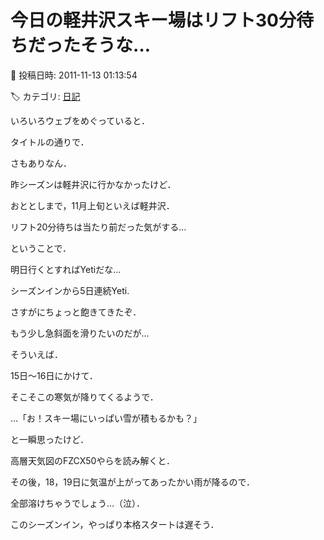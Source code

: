 # 今日の軽井沢スキー場はリフト30分待ちだったそうな…

📅 投稿日時: 2011-11-13 01:13:54

🏷️ カテゴリ: [日記](cc4b5682fb7b8b144980957a978653fb0.md)

いろいろウェブをめぐっていると．


タイトルの通りで．


さもありなん．





昨シーズンは軽井沢に行かなかったけど．


おととしまで，11月上旬といえば軽井沢．


リフト20分待ちは当たり前だった気がする…





ということで．


明日行くとすればYetiだな…





シーズンインから5日連続Yeti.


さすがにちょっと飽きてきたぞ．


もう少し急斜面を滑りたいのだが…





そういえば．


15日～16日にかけて．


そこそこの寒気が降りてくるようで．





…「お！スキー場にいっぱい雪が積もるかも？」


と一瞬思ったけど．


高層天気図のFZCX50やらを読み解くと．


その後，18，19日に気温が上がってあったかい雨が降るので．


全部溶けちゃうでしょう…（泣）．





このシーズンイン，やっぱり本格スタートは遅そう．
